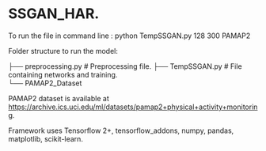 # SSGAN_HAR.

To run the file in command line : python TempSSGAN.py 128 300 PAMAP2

Folder structure to run the model:

├── preprocessing.py          # Preprocessing file.
├── TempSSGAN.py              # File containing networks and training.       
└── PAMAP2_Dataset               

PAMAP2 dataset is available at https://archive.ics.uci.edu/ml/datasets/pamap2+physical+activity+monitoring.

Framework uses Tensorflow 2+, tensorflow_addons, numpy, pandas, matplotlib, scikit-learn.

